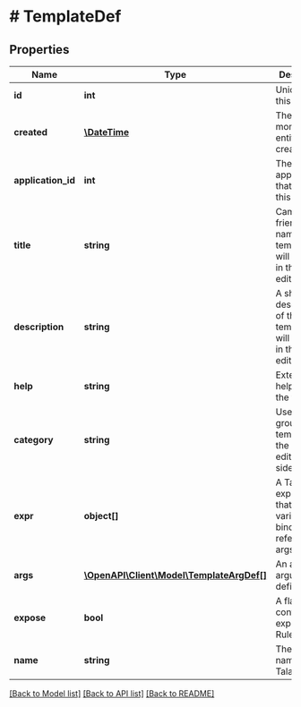 # # TemplateDef

## Properties

Name | Type | Description | Notes
------------ | ------------- | ------------- | -------------
**id** | **int** | Unique ID for this entity. | 
**created** | [**\DateTime**](\DateTime.md) | The exact moment this entity was created. | 
**application_id** | **int** | The ID of the application that owns this entity. | 
**title** | **string** | Campaigner-friendly name for the template that will be shown in the rule editor. | 
**description** | **string** | A short description of the template that will be shown in the rule editor. | 
**help** | **string** | Extended help text for the template. | 
**category** | **string** | Used for grouping templates in the rule editor sidebar. | 
**expr** | **object[]** | A Talang expression that contains variable bindings referring to args. | 
**args** | [**\OpenAPI\Client\Model\TemplateArgDef[]**](TemplateArgDef.md) | An array of argument definitions. | 
**expose** | **bool** | A flag to control exposure in Rule Builder. | [optional] [default to false]
**name** | **string** | The template name used in Talang. | 

[[Back to Model list]](../../README.md#documentation-for-models) [[Back to API list]](../../README.md#documentation-for-api-endpoints) [[Back to README]](../../README.md)


